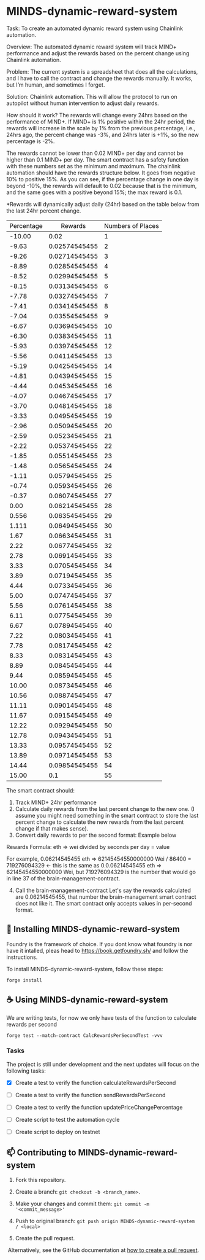 ﻿# MINDS-dynamic-reward-system

Task: To create an automated dynamic reward system using Chainlink automation.

Overview: The automated dynamic reward system will track MIND+ performance and adjust the rewards based on the percent change using Chainlink automation.

Problem: The current system is a spreadsheet that does all the calculations, and I have to call the contract and change the rewards manually. It works, but I’m human, and sometimes I forget.

Solution: Chainlink automation. This will allow the protocol to run on autopilot without human intervention to adjust daily rewards.

How should it work?
The rewards will change every 24hrs based on the performance of MIND+. If MIND+ is 1% positive within the 24hr period, the rewards will increase in the scale by 1% from the previous percentage, i.e., 24hrs ago, the percent change was -3%, and 24hrs later is +1%, so the new percentage is -2%.

The rewards cannot be lower than 0.02 MIND+ per day and cannot be higher than 0.1 MIND+ per day. The smart contract has a safety function with these numbers set as the minimum and maximum. The chainlink automation should have the rewards structure below. It goes from negative 10% to positive 15%. As you can see, if the percentage change in one day is beyond -10%, the rewards will default to 0.02 because that is the minimum, and the same goes with a positive beyond 15%; the max reward is 0.1.

\*Rewards will dynamically adjust daily (24hr) based on the table below from the last 24hr percent change.

<table class="tg">
<thead>
  <tr>
    <th class="tg-183e"><span style="font-weight:400;font-style:normal;text-decoration:none;color:#000;background-color:transparent">Percentage</span></th>
    <th class="tg-lqy6"><span style="font-weight:400;font-style:normal;text-decoration:none;color:#000;background-color:transparent">Rewards </span></th>
    <th class="tg-eelb"><span style="font-weight:400;font-style:normal;text-decoration:none;color:#000;background-color:transparent">Numbers of Places</span></th>
  </tr>
</thead>
<tbody>
  <tr>
    <td class="tg-ianp"><span style="font-weight:400;font-style:normal;text-decoration:none;color:#000;background-color:transparent">-10.00</span></td>
    <td class="tg-lqy6"><span style="font-weight:400;font-style:normal;text-decoration:none;color:#000;background-color:transparent">0.02</span></td>
    <td class="tg-eelb"><span style="font-weight:400;font-style:normal;text-decoration:none;color:#000;background-color:transparent">1</span></td>
  </tr>  <tr>
    <td class="tg-ianp"><span style="font-weight:400;font-style:normal;text-decoration:none;color:#000;background-color:transparent">-9.63</span></td>
    <td class="tg-lqy6"><span style="font-weight:400;font-style:normal;text-decoration:none;color:#000;background-color:transparent">0.02574545455</span></td>
    <td class="tg-eelb"><span style="font-weight:400;font-style:normal;text-decoration:none;color:#000;background-color:transparent">2</span></td>
  </tr>
  <tr>
    <td class="tg-uyjh"><span style="font-weight:400;font-style:normal;text-decoration:none;color:#000;background-color:transparent">-9.26</span></td>
    <td class="tg-lqy6"><span style="font-weight:400;font-style:normal;text-decoration:none;color:#000;background-color:transparent">0.02714545455</span></td>
    <td class="tg-eelb"><span style="font-weight:400;font-style:normal;text-decoration:none;color:#000;background-color:transparent">3</span></td>
  </tr>
  <tr>
    <td class="tg-vzpl"><span style="font-weight:400;font-style:normal;text-decoration:none;color:#000;background-color:transparent">-8.89</span></td>
    <td class="tg-lqy6"><span style="font-weight:400;font-style:normal;text-decoration:none;color:#000;background-color:transparent">0.02854545455</span></td>
    <td class="tg-eelb"><span style="font-weight:400;font-style:normal;text-decoration:none;color:#000;background-color:transparent">4</span></td>
  </tr>
  <tr>
    <td class="tg-ox36"><span style="font-weight:400;font-style:normal;text-decoration:none;color:#000;background-color:transparent">-8.52</span></td>
    <td class="tg-lqy6"><span style="font-weight:400;font-style:normal;text-decoration:none;color:#000;background-color:transparent">0.02994545455</span></td>
    <td class="tg-eelb"><span style="font-weight:400;font-style:normal;text-decoration:none;color:#000;background-color:transparent">5</span></td>
  </tr>
  <tr>
    <td class="tg-j0pp"><span style="font-weight:400;font-style:normal;text-decoration:none;color:#000;background-color:transparent">-8.15</span></td>
    <td class="tg-lqy6"><span style="font-weight:400;font-style:normal;text-decoration:none;color:#000;background-color:transparent">0.03134545455</span></td>
    <td class="tg-eelb"><span style="font-weight:400;font-style:normal;text-decoration:none;color:#000;background-color:transparent">6</span></td>
  </tr>
  <tr>
    <td class="tg-mbqv"><span style="font-weight:400;font-style:normal;text-decoration:none;color:#000;background-color:transparent">-7.78</span></td>
    <td class="tg-lqy6"><span style="font-weight:400;font-style:normal;text-decoration:none;color:#000;background-color:transparent">0.03274545455</span></td>
    <td class="tg-eelb"><span style="font-weight:400;font-style:normal;text-decoration:none;color:#000;background-color:transparent">7</span></td>
  </tr>
  <tr>
    <td class="tg-moe0"><span style="font-weight:400;font-style:normal;text-decoration:none;color:#000;background-color:transparent">-7.41</span></td>
    <td class="tg-lqy6"><span style="font-weight:400;font-style:normal;text-decoration:none;color:#000;background-color:transparent">0.03414545455</span></td>
    <td class="tg-eelb"><span style="font-weight:400;font-style:normal;text-decoration:none;color:#000;background-color:transparent">8</span></td>
  </tr>
  <tr>
    <td class="tg-atvf"><span style="font-weight:400;font-style:normal;text-decoration:none;color:#000;background-color:transparent">-7.04</span></td>
    <td class="tg-lqy6"><span style="font-weight:400;font-style:normal;text-decoration:none;color:#000;background-color:transparent">0.03554545455</span></td>
    <td class="tg-eelb"><span style="font-weight:400;font-style:normal;text-decoration:none;color:#000;background-color:transparent">9</span></td>
  </tr>
  <tr>
    <td class="tg-meav"><span style="font-weight:400;font-style:normal;text-decoration:none;color:#000;background-color:transparent">-6.67</span></td>
    <td class="tg-lqy6"><span style="font-weight:400;font-style:normal;text-decoration:none;color:#000;background-color:transparent">0.03694545455</span></td>
    <td class="tg-eelb"><span style="font-weight:400;font-style:normal;text-decoration:none;color:#000;background-color:transparent">10</span></td>
  </tr>
  <tr>
    <td class="tg-8wzr"><span style="font-weight:400;font-style:normal;text-decoration:none;color:#000;background-color:transparent">-6.30</span></td>
    <td class="tg-lqy6"><span style="font-weight:400;font-style:normal;text-decoration:none;color:#000;background-color:transparent">0.03834545455</span></td>
    <td class="tg-eelb"><span style="font-weight:400;font-style:normal;text-decoration:none;color:#000;background-color:transparent">11</span></td>
  </tr>
  <tr>
    <td class="tg-ckpw"><span style="font-weight:400;font-style:normal;text-decoration:none;color:#000;background-color:transparent">-5.93</span></td>
    <td class="tg-lqy6"><span style="font-weight:400;font-style:normal;text-decoration:none;color:#000;background-color:transparent">0.03974545455</span></td>
    <td class="tg-eelb"><span style="font-weight:400;font-style:normal;text-decoration:none;color:#000;background-color:transparent">12</span></td>
  </tr>
  <tr>
    <td class="tg-cp4f"><span style="font-weight:400;font-style:normal;text-decoration:none;color:#000;background-color:transparent">-5.56</span></td>
    <td class="tg-lqy6"><span style="font-weight:400;font-style:normal;text-decoration:none;color:#000;background-color:transparent">0.04114545455</span></td>
    <td class="tg-eelb"><span style="font-weight:400;font-style:normal;text-decoration:none;color:#000;background-color:transparent">13</span></td>
  </tr>
  <tr>
    <td class="tg-im67"><span style="font-weight:400;font-style:normal;text-decoration:none;color:#000;background-color:transparent">-5.19</span></td>
    <td class="tg-lqy6"><span style="font-weight:400;font-style:normal;text-decoration:none;color:#000;background-color:transparent">0.04254545455</span></td>
    <td class="tg-eelb"><span style="font-weight:400;font-style:normal;text-decoration:none;color:#000;background-color:transparent">14</span></td>
  </tr>
  <tr>
    <td class="tg-sqq9"><span style="font-weight:400;font-style:normal;text-decoration:none;color:#000;background-color:transparent">-4.81</span></td>
    <td class="tg-lqy6"><span style="font-weight:400;font-style:normal;text-decoration:none;color:#000;background-color:transparent">0.04394545455</span></td>
    <td class="tg-eelb"><span style="font-weight:400;font-style:normal;text-decoration:none;color:#000;background-color:transparent">15</span></td>
  </tr>
  <tr>
    <td class="tg-jjak"><span style="font-weight:400;font-style:normal;text-decoration:none;color:#000;background-color:transparent">-4.44</span></td>
    <td class="tg-lqy6"><span style="font-weight:400;font-style:normal;text-decoration:none;color:#000;background-color:transparent">0.04534545455</span></td>
    <td class="tg-eelb"><span style="font-weight:400;font-style:normal;text-decoration:none;color:#000;background-color:transparent">16</span></td>
  </tr>
  <tr>
    <td class="tg-zlvt"><span style="font-weight:400;font-style:normal;text-decoration:none;color:#000;background-color:transparent">-4.07</span></td>
    <td class="tg-lqy6"><span style="font-weight:400;font-style:normal;text-decoration:none;color:#000;background-color:transparent">0.04674545455</span></td>
    <td class="tg-eelb"><span style="font-weight:400;font-style:normal;text-decoration:none;color:#000;background-color:transparent">17</span></td>
  </tr>
  <tr>
    <td class="tg-dhu9"><span style="font-weight:400;font-style:normal;text-decoration:none;color:#000;background-color:transparent">-3.70</span></td>
    <td class="tg-lqy6"><span style="font-weight:400;font-style:normal;text-decoration:none;color:#000;background-color:transparent">0.04814545455</span></td>
    <td class="tg-eelb"><span style="font-weight:400;font-style:normal;text-decoration:none;color:#000;background-color:transparent">18</span></td>
  </tr>
  <tr>
    <td class="tg-4aek"><span style="font-weight:400;font-style:normal;text-decoration:none;color:#000;background-color:transparent">-3.33</span></td>
    <td class="tg-lqy6"><span style="font-weight:400;font-style:normal;text-decoration:none;color:#000;background-color:transparent">0.04954545455</span></td>
    <td class="tg-eelb"><span style="font-weight:400;font-style:normal;text-decoration:none;color:#000;background-color:transparent">19</span></td>
  </tr>
  <tr>
    <td class="tg-eurt"><span style="font-weight:400;font-style:normal;text-decoration:none;color:#000;background-color:transparent">-2.96</span></td>
    <td class="tg-lqy6"><span style="font-weight:400;font-style:normal;text-decoration:none;color:#000;background-color:transparent">0.05094545455</span></td>
    <td class="tg-eelb"><span style="font-weight:400;font-style:normal;text-decoration:none;color:#000;background-color:transparent">20</span></td>
  </tr>
  <tr>
    <td class="tg-hto0"><span style="font-weight:400;font-style:normal;text-decoration:none;color:#000;background-color:transparent">-2.59</span></td>
    <td class="tg-lqy6"><span style="font-weight:400;font-style:normal;text-decoration:none;color:#000;background-color:transparent">0.05234545455</span></td>
    <td class="tg-eelb"><span style="font-weight:400;font-style:normal;text-decoration:none;color:#000;background-color:transparent">21</span></td>
  </tr>
  <tr>
    <td class="tg-qx0i"><span style="font-weight:400;font-style:normal;text-decoration:none;color:#000;background-color:transparent">-2.22</span></td>
    <td class="tg-lqy6"><span style="font-weight:400;font-style:normal;text-decoration:none;color:#000;background-color:transparent">0.05374545455</span></td>
    <td class="tg-eelb"><span style="font-weight:400;font-style:normal;text-decoration:none;color:#000;background-color:transparent">22</span></td>
  </tr>
  <tr>
    <td class="tg-qg8z"><span style="font-weight:400;font-style:normal;text-decoration:none;color:#000;background-color:transparent">-1.85</span></td>
    <td class="tg-lqy6"><span style="font-weight:400;font-style:normal;text-decoration:none;color:#000;background-color:transparent">0.05514545455</span></td>
    <td class="tg-eelb"><span style="font-weight:400;font-style:normal;text-decoration:none;color:#000;background-color:transparent">23</span></td>
  </tr>
  <tr>
    <td class="tg-amty"><span style="font-weight:400;font-style:normal;text-decoration:none;color:#000;background-color:transparent">-1.48</span></td>
    <td class="tg-lqy6"><span style="font-weight:400;font-style:normal;text-decoration:none;color:#000;background-color:transparent">0.05654545455</span></td>
    <td class="tg-eelb"><span style="font-weight:400;font-style:normal;text-decoration:none;color:#000;background-color:transparent">24</span></td>
  </tr>
  <tr>
    <td class="tg-t0dl"><span style="font-weight:400;font-style:normal;text-decoration:none;color:#000;background-color:transparent">-1.11</span></td>
    <td class="tg-lqy6"><span style="font-weight:400;font-style:normal;text-decoration:none;color:#000;background-color:transparent">0.05794545455</span></td>
    <td class="tg-eelb"><span style="font-weight:400;font-style:normal;text-decoration:none;color:#000;background-color:transparent">25</span></td>
  </tr>
  <tr>
    <td class="tg-ia7w"><span style="font-weight:400;font-style:normal;text-decoration:none;color:#000;background-color:transparent">-0.74</span></td>
    <td class="tg-lqy6"><span style="font-weight:400;font-style:normal;text-decoration:none;color:#000;background-color:transparent">0.05934545455</span></td>
    <td class="tg-eelb"><span style="font-weight:400;font-style:normal;text-decoration:none;color:#000;background-color:transparent">26</span></td>
  </tr>
  <tr>
    <td class="tg-d12q"><span style="font-weight:400;font-style:normal;text-decoration:none;color:#000;background-color:transparent">-0.37</span></td>
    <td class="tg-lqy6"><span style="font-weight:400;font-style:normal;text-decoration:none;color:#000;background-color:transparent">0.06074545455</span></td>
    <td class="tg-eelb"><span style="font-weight:400;font-style:normal;text-decoration:none;color:#000;background-color:transparent">27</span></td>
  </tr>
  <tr>
    <td class="tg-eelb"><span style="font-weight:400;font-style:normal;text-decoration:none;color:#000;background-color:transparent">0.00</span></td>
    <td class="tg-lqy6"><span style="font-weight:400;font-style:normal;text-decoration:none;color:#000;background-color:transparent">0.06214545455</span></td>
    <td class="tg-eelb"><span style="font-weight:400;font-style:normal;text-decoration:none;color:#000;background-color:transparent">28</span></td>
  </tr>
  <tr>
    <td class="tg-dugi"><span style="font-weight:400;font-style:normal;text-decoration:none;color:#000;background-color:transparent">0.556</span></td>
    <td class="tg-lqy6"><span style="font-weight:400;font-style:normal;text-decoration:none;color:#000;background-color:transparent">0.06354545455</span></td>
    <td class="tg-eelb"><span style="font-weight:400;font-style:normal;text-decoration:none;color:#000;background-color:transparent">29</span></td>
  </tr>
  <tr>
    <td class="tg-bfay"><span style="font-weight:400;font-style:normal;text-decoration:none;color:#000;background-color:transparent">1.111</span></td>
    <td class="tg-lqy6"><span style="font-weight:400;font-style:normal;text-decoration:none;color:#000;background-color:transparent">0.06494545455</span></td>
    <td class="tg-eelb"><span style="font-weight:400;font-style:normal;text-decoration:none;color:#000;background-color:transparent">30</span></td>
  </tr>
  <tr>
    <td class="tg-xa3i"><span style="font-weight:400;font-style:normal;text-decoration:none;color:#000;background-color:transparent">1.67</span></td>
    <td class="tg-lqy6"><span style="font-weight:400;font-style:normal;text-decoration:none;color:#000;background-color:transparent">0.06634545455</span></td>
    <td class="tg-eelb"><span style="font-weight:400;font-style:normal;text-decoration:none;color:#000;background-color:transparent">31</span></td>
  </tr>
  <tr>
    <td class="tg-p4zm"><span style="font-weight:400;font-style:normal;text-decoration:none;color:#000;background-color:transparent">2.22</span></td>
    <td class="tg-lqy6"><span style="font-weight:400;font-style:normal;text-decoration:none;color:#000;background-color:transparent">0.06774545455</span></td>
    <td class="tg-eelb"><span style="font-weight:400;font-style:normal;text-decoration:none;color:#000;background-color:transparent">32</span></td>
  </tr>
  <tr>
    <td class="tg-7tfv"><span style="font-weight:400;font-style:normal;text-decoration:none;color:#000;background-color:transparent">2.78</span></td>
    <td class="tg-lqy6"><span style="font-weight:400;font-style:normal;text-decoration:none;color:#000;background-color:transparent">0.06914545455</span></td>
    <td class="tg-eelb"><span style="font-weight:400;font-style:normal;text-decoration:none;color:#000;background-color:transparent">33</span></td>
  </tr>
  <tr>
    <td class="tg-zvyw"><span style="font-weight:400;font-style:normal;text-decoration:none;color:#000;background-color:transparent">3.33</span></td>
    <td class="tg-lqy6"><span style="font-weight:400;font-style:normal;text-decoration:none;color:#000;background-color:transparent">0.07054545455</span></td>
    <td class="tg-eelb"><span style="font-weight:400;font-style:normal;text-decoration:none;color:#000;background-color:transparent">34</span></td>
  </tr>
  <tr>
    <td class="tg-8a0t"><span style="font-weight:400;font-style:normal;text-decoration:none;color:#000;background-color:transparent">3.89</span></td>
    <td class="tg-lqy6"><span style="font-weight:400;font-style:normal;text-decoration:none;color:#000;background-color:transparent">0.07194545455</span></td>
    <td class="tg-eelb"><span style="font-weight:400;font-style:normal;text-decoration:none;color:#000;background-color:transparent">35</span></td>
  </tr>
  <tr>
    <td class="tg-o2jk"><span style="font-weight:400;font-style:normal;text-decoration:none;color:#000;background-color:transparent">4.44</span></td>
    <td class="tg-lqy6"><span style="font-weight:400;font-style:normal;text-decoration:none;color:#000;background-color:transparent">0.07334545455</span></td>
    <td class="tg-eelb"><span style="font-weight:400;font-style:normal;text-decoration:none;color:#000;background-color:transparent">36</span></td>
  </tr>
  <tr>
    <td class="tg-9pxb"><span style="font-weight:400;font-style:normal;text-decoration:none;color:#000;background-color:transparent">5.00</span></td>
    <td class="tg-lqy6"><span style="font-weight:400;font-style:normal;text-decoration:none;color:#000;background-color:transparent">0.07474545455</span></td>
    <td class="tg-eelb"><span style="font-weight:400;font-style:normal;text-decoration:none;color:#000;background-color:transparent">37</span></td>
  </tr>
  <tr>
    <td class="tg-n20g"><span style="font-weight:400;font-style:normal;text-decoration:none;color:#000;background-color:transparent">5.56</span></td>
    <td class="tg-lqy6"><span style="font-weight:400;font-style:normal;text-decoration:none;color:#000;background-color:transparent">0.07614545455</span></td>
    <td class="tg-eelb"><span style="font-weight:400;font-style:normal;text-decoration:none;color:#000;background-color:transparent">38</span></td>
  </tr>
  <tr>
    <td class="tg-r8o4"><span style="font-weight:400;font-style:normal;text-decoration:none;color:#000;background-color:transparent">6.11</span></td>
    <td class="tg-lqy6"><span style="font-weight:400;font-style:normal;text-decoration:none;color:#000;background-color:transparent">0.07754545455</span></td>
    <td class="tg-eelb"><span style="font-weight:400;font-style:normal;text-decoration:none;color:#000;background-color:transparent">39</span></td>
  </tr>
  <tr>
    <td class="tg-olkv"><span style="font-weight:400;font-style:normal;text-decoration:none;color:#000;background-color:transparent">6.67</span></td>
    <td class="tg-lqy6"><span style="font-weight:400;font-style:normal;text-decoration:none;color:#000;background-color:transparent">0.07894545455</span></td>
    <td class="tg-eelb"><span style="font-weight:400;font-style:normal;text-decoration:none;color:#000;background-color:transparent">40</span></td>
  </tr>
  <tr>
    <td class="tg-jk84"><span style="font-weight:400;font-style:normal;text-decoration:none;color:#000;background-color:transparent">7.22</span></td>
    <td class="tg-lqy6"><span style="font-weight:400;font-style:normal;text-decoration:none;color:#000;background-color:transparent">0.08034545455</span></td>
    <td class="tg-eelb"><span style="font-weight:400;font-style:normal;text-decoration:none;color:#000;background-color:transparent">41</span></td>
  </tr>
  <tr>
    <td class="tg-si87"><span style="font-weight:400;font-style:normal;text-decoration:none;color:#000;background-color:transparent">7.78</span></td>
    <td class="tg-lqy6"><span style="font-weight:400;font-style:normal;text-decoration:none;color:#000;background-color:transparent">0.08174545455</span></td>
    <td class="tg-eelb"><span style="font-weight:400;font-style:normal;text-decoration:none;color:#000;background-color:transparent">42</span></td>
  </tr>
  <tr>
    <td class="tg-0oem"><span style="font-weight:400;font-style:normal;text-decoration:none;color:#000;background-color:transparent">8.33</span></td>
    <td class="tg-lqy6"><span style="font-weight:400;font-style:normal;text-decoration:none;color:#000;background-color:transparent">0.08314545455</span></td>
    <td class="tg-eelb"><span style="font-weight:400;font-style:normal;text-decoration:none;color:#000;background-color:transparent">43</span></td>
  </tr>
  <tr>
    <td class="tg-u9j7"><span style="font-weight:400;font-style:normal;text-decoration:none;color:#000;background-color:transparent">8.89</span></td>
    <td class="tg-lqy6"><span style="font-weight:400;font-style:normal;text-decoration:none;color:#000;background-color:transparent">0.08454545455</span></td>
    <td class="tg-eelb"><span style="font-weight:400;font-style:normal;text-decoration:none;color:#000;background-color:transparent">44</span></td>
  </tr>
  <tr>
    <td class="tg-rctf"><span style="font-weight:400;font-style:normal;text-decoration:none;color:#000;background-color:transparent">9.44</span></td>
    <td class="tg-lqy6"><span style="font-weight:400;font-style:normal;text-decoration:none;color:#000;background-color:transparent">0.08594545455</span></td>
    <td class="tg-eelb"><span style="font-weight:400;font-style:normal;text-decoration:none;color:#000;background-color:transparent">45</span></td>
  </tr>
  <tr>
    <td class="tg-v2zu"><span style="font-weight:400;font-style:normal;text-decoration:none;color:#000;background-color:transparent">10.00</span></td>
    <td class="tg-lqy6"><span style="font-weight:400;font-style:normal;text-decoration:none;color:#000;background-color:transparent">0.08734545455</span></td>
    <td class="tg-eelb"><span style="font-weight:400;font-style:normal;text-decoration:none;color:#000;background-color:transparent">46</span></td>
  </tr>
  <tr>
    <td class="tg-4oxd"><span style="font-weight:400;font-style:normal;text-decoration:none;color:#000;background-color:transparent">10.56</span></td>
    <td class="tg-lqy6"><span style="font-weight:400;font-style:normal;text-decoration:none;color:#000;background-color:transparent">0.08874545455</span></td>
    <td class="tg-eelb"><span style="font-weight:400;font-style:normal;text-decoration:none;color:#000;background-color:transparent">47</span></td>
  </tr>
  <tr>
    <td class="tg-bm0b"><span style="font-weight:400;font-style:normal;text-decoration:none;color:#000;background-color:transparent">11.11</span></td>
    <td class="tg-lqy6"><span style="font-weight:400;font-style:normal;text-decoration:none;color:#000;background-color:transparent">0.09014545455</span></td>
    <td class="tg-eelb"><span style="font-weight:400;font-style:normal;text-decoration:none;color:#000;background-color:transparent">48</span></td>
  </tr>
  <tr>
    <td class="tg-e5a9"><span style="font-weight:400;font-style:normal;text-decoration:none;color:#000;background-color:transparent">11.67</span></td>
    <td class="tg-lqy6"><span style="font-weight:400;font-style:normal;text-decoration:none;color:#000;background-color:transparent">0.09154545455</span></td>
    <td class="tg-eelb"><span style="font-weight:400;font-style:normal;text-decoration:none;color:#000;background-color:transparent">49</span></td>
  </tr>
  <tr>
    <td class="tg-aip1"><span style="font-weight:400;font-style:normal;text-decoration:none;color:#000;background-color:transparent">12.22</span></td>
    <td class="tg-lqy6"><span style="font-weight:400;font-style:normal;text-decoration:none;color:#000;background-color:transparent">0.09294545455</span></td>
    <td class="tg-eelb"><span style="font-weight:400;font-style:normal;text-decoration:none;color:#000;background-color:transparent">50</span></td>
  </tr>
  <tr>
    <td class="tg-mwmv"><span style="font-weight:400;font-style:normal;text-decoration:none;color:#000;background-color:transparent">12.78</span></td>
    <td class="tg-lqy6"><span style="font-weight:400;font-style:normal;text-decoration:none;color:#000;background-color:transparent">0.09434545455</span></td>
    <td class="tg-eelb"><span style="font-weight:400;font-style:normal;text-decoration:none;color:#000;background-color:transparent">51</span></td>
  </tr>
  <tr>
    <td class="tg-qk2i"><span style="font-weight:400;font-style:normal;text-decoration:none;color:#000;background-color:transparent">13.33</span></td>
    <td class="tg-lqy6"><span style="font-weight:400;font-style:normal;text-decoration:none;color:#000;background-color:transparent">0.09574545455</span></td>
    <td class="tg-eelb"><span style="font-weight:400;font-style:normal;text-decoration:none;color:#000;background-color:transparent">52</span></td>
  </tr>
  <tr>
    <td class="tg-zj5l"><span style="font-weight:400;font-style:normal;text-decoration:none;color:#000;background-color:transparent">13.89</span></td>
    <td class="tg-lqy6"><span style="font-weight:400;font-style:normal;text-decoration:none;color:#000;background-color:transparent">0.09714545455</span></td>
    <td class="tg-eelb"><span style="font-weight:400;font-style:normal;text-decoration:none;color:#000;background-color:transparent">53</span></td>
  </tr>
  <tr>
    <td class="tg-xefy"><span style="font-weight:400;font-style:normal;text-decoration:none;color:#000;background-color:transparent">14.44</span></td>
    <td class="tg-lqy6"><span style="font-weight:400;font-style:normal;text-decoration:none;color:#000;background-color:transparent">0.09854545455</span></td>
    <td class="tg-eelb"><span style="font-weight:400;font-style:normal;text-decoration:none;color:#000;background-color:transparent">54</span></td>
  </tr>
  <tr>
    <td class="tg-1elw"><span style="font-weight:400;font-style:normal;text-decoration:none;color:#000;background-color:transparent">15.00</span></td>
    <td class="tg-lqy6"><span style="font-weight:400;font-style:normal;text-decoration:none;color:#000;background-color:transparent">0.1</span></td>
    <td class="tg-eelb"><span style="font-weight:400;font-style:normal;text-decoration:none;color:#000;background-color:transparent">55</span></td>
  </tr>
</tbody>
</table>

The smart contract should:

1. Track MIND+ 24hr performance
2. Calculate daily rewards from the last percent change to the new one. (I assume you might need something in the smart contract to store the last percent change to calculate the new rewards from the last percent change if that makes sense).
3. Convert daily rewards to per the second format: Example below

Rewards Formula: eth => wei divided by seconds per day = value

For example, 0.06214545455 eth => 62145454550000000 Wei / 86400 = 719276094329 ← this is the same as 0.0.06214545455 eth => 62145454550000000 Wei, but 719276094329 is the number that would go in line 37 of the brain-management-contract.

4. Call the brain-management-contract
   Let's say the rewards calculated are 0.06214545455, that number the brain-management smart contract does not like it. The smart contract only accepts values in per-second format.

## 🚀 Installing MINDS-dynamic-reward-system

Foundry is the framework of choice. If you dont know what foundry is nor have it intalled, pleas head to https://book.getfoundry.sh/ and follow the instructions.

To install MINDS-dynamic-reward-system, follow these steps:

```
forge install
```

## ☕ Using MINDS-dynamic-reward-system

We are writing tests, for now we only have tests of the function to calculate rewards per second

```
forge test --match-contract CalcRewardsPerSecondTest -vvv
```

### Tasks

The project is still under development and the next updates will focus on the following tasks:

- [x] Create a test to verify the function calculateRewardsPerSecond

- [ ] Create a test to verify the function sendRewardsPerSecond

- [ ] Create a test to verify the function updatePriceChangePercentage

- [ ] Create script to test the automation cycle

- [ ] Create script to deploy on testnet


## 📫 Contributing to MINDS-dynamic-reward-system

1. Fork this repository.

2. Create a branch: `git checkout -b <branch_name>`.

3. Make your changes and commit them: `git commit -m '<commit_message>'`

4. Push to original branch: `git push origin MINDS-dynamic-reward-system / <local>`

5. Create the pull request.

​
Alternatively, see the GitHub documentation at [how to create a pull request](https://help.github.com/en/github/collaborating-with-issues-and-pull-requests/creating-a-pull-request ).